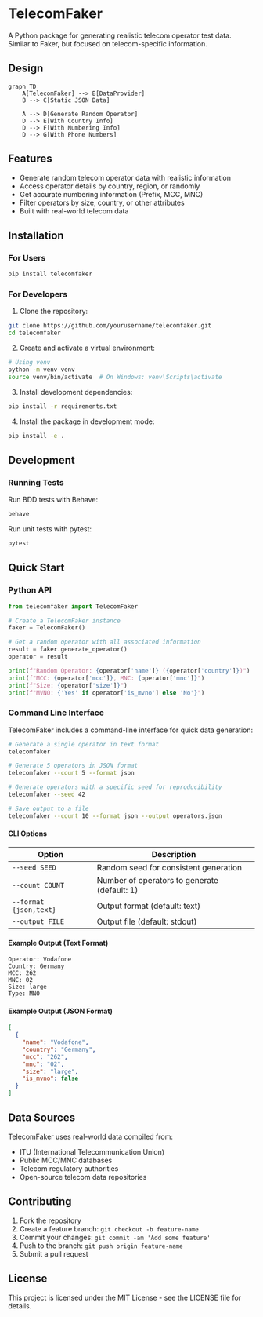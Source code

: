 # TelecomFaker

A Python package for generating realistic telecom operator test data. Similar to Faker, but focused on telecom-specific information.

## Design

```mermaid
graph TD
    A[TelecomFaker] --> B[DataProvider]
    B --> C[Static JSON Data]
    
    A --> D[Generate Random Operator]
    D --> E[With Country Info]
    D --> F[With Numbering Info]
    D --> G[With Phone Numbers]
```

## Features

- Generate random telecom operator data with realistic information
- Access operator details by country, region, or randomly
- Get accurate numbering information (Prefix, MCC, MNC)
- Filter operators by size, country, or other attributes
- Built with real-world telecom data

## Installation

### For Users

```bash
pip install telecomfaker
```

### For Developers

1. Clone the repository:
```bash
git clone https://github.com/yourusername/telecomfaker.git
cd telecomfaker
```

2. Create and activate a virtual environment:
```bash
# Using venv
python -m venv venv
source venv/bin/activate  # On Windows: venv\Scripts\activate
```

3. Install development dependencies:
```bash
pip install -r requirements.txt
```

4. Install the package in development mode:
```bash
pip install -e .
```

## Development

### Running Tests

Run BDD tests with Behave:
```bash
behave
```

Run unit tests with pytest:
```bash
pytest
```

## Quick Start

### Python API

```python
from telecomfaker import TelecomFaker

# Create a TelecomFaker instance
faker = TelecomFaker()

# Get a random operator with all associated information
result = faker.generate_operator()
operator = result

print(f"Random Operator: {operator['name']} ({operator['country']})")
print(f"MCC: {operator['mcc']}, MNC: {operator['mnc']}")
print(f"Size: {operator['size']}")
print(f"MVNO: {'Yes' if operator['is_mvno'] else 'No'}")
```

### Command Line Interface

TelecomFaker includes a command-line interface for quick data generation:

```bash
# Generate a single operator in text format
telecomfaker

# Generate 5 operators in JSON format
telecomfaker --count 5 --format json

# Generate operators with a specific seed for reproducibility
telecomfaker --seed 42

# Save output to a file
telecomfaker --count 10 --format json --output operators.json
```

#### CLI Options

| Option | Description |
|--------|-------------|
| `--seed SEED` | Random seed for consistent generation |
| `--count COUNT` | Number of operators to generate (default: 1) |
| `--format {json,text}` | Output format (default: text) |
| `--output FILE` | Output file (default: stdout) |

#### Example Output (Text Format)

```
Operator: Vodafone
Country: Germany
MCC: 262
MNC: 02
Size: large
Type: MNO
```

#### Example Output (JSON Format)

```json
[
  {
    "name": "Vodafone",
    "country": "Germany",
    "mcc": "262",
    "mnc": "02",
    "size": "large",
    "is_mvno": false
  }
]
```

## Data Sources

TelecomFaker uses real-world data compiled from:

- ITU (International Telecommunication Union)
- Public MCC/MNC databases
- Telecom regulatory authorities
- Open-source telecom data repositories

## Contributing

1. Fork the repository
2. Create a feature branch: `git checkout -b feature-name`
3. Commit your changes: `git commit -am 'Add some feature'`
4. Push to the branch: `git push origin feature-name`
5. Submit a pull request

## License

This project is licensed under the MIT License - see the LICENSE file for details.
